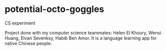 # potential-octo-goggles
CS experiment

Project done with my computer science teammates: Helen El Khoury, Wensi Huang, Elvan Sevenksy, Habib Ben Amor.
It is a language learning app for native Chinese people.
